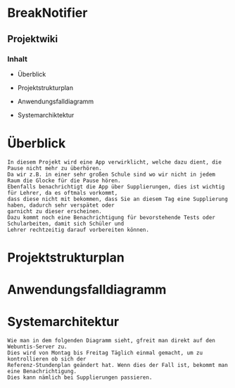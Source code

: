 # BreakNotifier

## Projektwiki

### Inhalt
* Überblick
* Projektstrukturplan
* Anwendungsfalldiagramm  

* Systemarchiktektur  

# Überblick
    In diesem Projekt wird eine App verwirklicht, welche dazu dient, die Pause nicht mehr zu überhören.
    Da wir z.B. in einer sehr großen Schule sind wo wir nicht in jedem Raum die Glocke für die Pause hören.
    Ebenfalls benachrichtigt die App über Supplierungen, dies ist wichtig für Lehrer, da es oftmals vorkommt,
    dass diese nicht mit bekommen, dass Sie an diesem Tag eine Supplierung haben, dadurch sehr verspätet oder 
    garnicht zu dieser erscheinen.
    Dazu kommt noch eine Benachrichtigung für bevorstehende Tests oder Schularbeiten, damit sich Schüler und
    Lehrer rechtzeitig darauf vorbereiten können.
# Projektstrukturplan
# Anwendungsfalldiagramm
    
# Systemarchitektur
    Wie man in dem folgenden Diagramm sieht, gfreit man direkt auf den Webuntis-Server zu.
    Dies wird von Montag bis Freitag Täglich einmal gemacht, um zu kontrollieren ob sich der
    Referenz-Stundenplan geändert hat. Wenn dies der Fall ist, bekommt man eine Benachrichtigung.
    Dies kann nämlich bei Supplierungen passieren. 